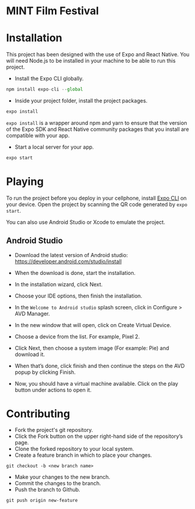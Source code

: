# MINT Film Festival

# Installation

This project has been designed with the use of Expo and React Native. You will need Node.js to be installed in your machine to be able to run this project.

* Install the Expo CLI globally.

```javascript
npm install expo-cli --global
```

* Inside your project folder, install the project packages.
```javascript
expo install
```

`expo install` is a wrapper around npm and yarn to ensure that the version of the Expo SDK and React Native community packages that you install are compatible with your app. 

* Start a local server for your app.
```javascript
expo start
```

# Playing

To run the project before you deploy in your cellphone, install [Expo CLI](!https://expo.io/tools) on your device. Open the project by scanning the QR code generated by `expo start`.

You can also use Android Studio or Xcode to emulate the project.

## Android Studio

* Download the latest version of Android studio:
  https://developer.android.com/studio/install

* When the download is done, start the installation.

* In the installation wizard, click Next.

* Choose your IDE options, then finish the installation.

* In the `Welcome to Android studio` splash screen, click in Configure > AVD Manager.

* In the new window that will open, click on Create Virtual Device.

* Choose a device from the list. For example, Pixel 2.

* Click Next, then choose a system image (For example: Pie) and download it. 

* When that’s done, click finish and then continue the steps on the AVD popup by clicking Finish.

* Now, you should have a virtual machine available. Click on the play button under actions to open it.


# Contributing

* Fork the project's git repository.
* Click the Fork button on the upper right-hand side of the repository’s page.
* Clone the forked repository to your local system.
* Create a feature branch in which to place your changes.

`git checkout -b <new branch name>`
* Make your changes to the new branch.
* Commit the changes to the branch.
* Push the branch to Github.

`git push origin new-feature`
